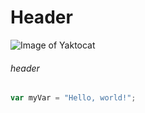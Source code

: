 # Header
![Image of Yaktocat](https://octodex.github.com/images/yaktocat.png)
###### header
``` javascript
var myVar = "Hello, world!";
```
